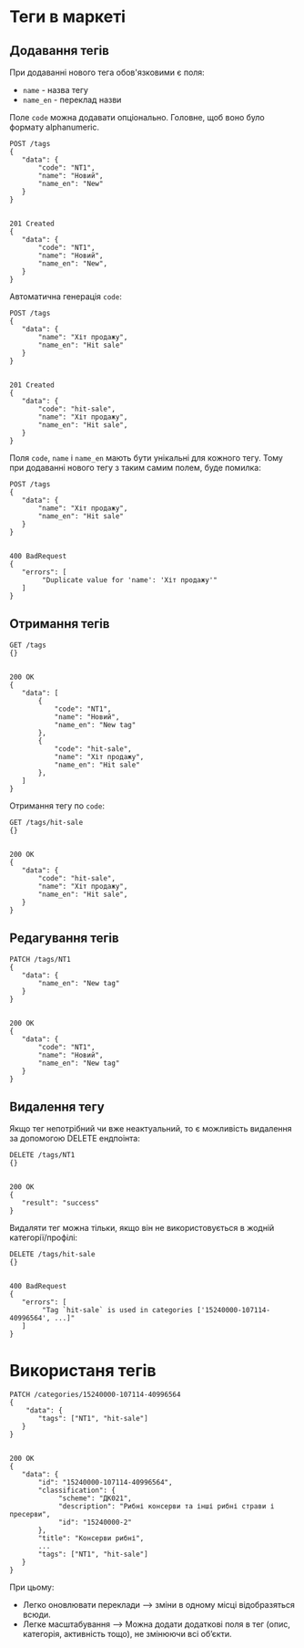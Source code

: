 Теги в маркеті
===============

Додавання тегів
-----------------

При додаванні нового тега обов'язковими є поля:
* `name` - назва тегу
* `name_en` - переклад назви

Поле `code` можна додавати опціонально. Головне, щоб воно було формату alphanumeric.

```doctest
POST /tags
{
   "data": {
       "code": "NT1",
       "name": "Новий",
       "name_en": "New"
   }
}


201 Created
{
   "data": {
       "code": "NT1",
       "name": "Новий",
       "name_en": "New",
   }
}

```

Автоматична генерація `code`:

```doctest
POST /tags
{
   "data": {
       "name": "Хіт продажу",
       "name_en": "Hit sale"
   }
}


201 Created
{
   "data": {
       "code": "hit-sale",
       "name": "Хіт продажу",
       "name_en": "Hit sale",
   }
}

```

Поля `code`, `name` і `name_en` мають бути унікальні для кожного тегу. Тому при додаванні нового тегу з таким самим полем, буде помилка:

```doctest
POST /tags
{
   "data": {
       "name": "Хіт продажу",
       "name_en": "Hit sale"
   }
}


400 BadRequest
{
   "errors": [
        "Duplicate value for 'name': 'Хіт продажу'"
   ]
}

```


Отримання тегів
---------------

```doctest
GET /tags
{}


200 OK
{
   "data": [
       {
           "code": "NT1",
           "name": "Новий",
           "name_en": "New tag"
       },
       {
           "code": "hit-sale",
           "name": "Хіт продажу",
           "name_en": "Hit sale"
       },
   ]
}

```

Отримання тегу по `code`:

```doctest
GET /tags/hit-sale
{}


200 OK
{
   "data": {
       "code": "hit-sale",
       "name": "Хіт продажу",
       "name_en": "Hit sale",
   }
}

```

Редагування тегів
-----------------
```doctest
PATCH /tags/NT1
{
   "data": {
       "name_en": "New tag"
   }
}


200 OK
{
   "data": {
       "code": "NT1",
       "name": "Новий",
       "name_en": "New tag"
   }
}

```

Видалення тегу 
------------------

Якщо тег непотрібний чи вже неактуальний, то є можливість видалення за допомогою DELETE ендпоінта:

```doctest
DELETE /tags/NT1
{}


200 OK
{
   "result": "success"
}

```

Видаляти тег можна тільки, якщо він не використовується в жодній категорії/профілі:

```doctest
DELETE /tags/hit-sale
{}


400 BadRequest
{
   "errors": [
        "Tag `hit-sale` is used in categories ['15240000-107114-40996564', ...]"
   ]
}

```

Використаня тегів
==================

```doctest
PATCH /categories/15240000-107114-40996564
{
    "data": {
       "tags": ["NT1", "hit-sale"]
   }
}


200 OK
{
   "data": {
       "id": "15240000-107114-40996564",
       "classification": {
            "scheme": "ДК021",
            "description": "Рибні консерви та інші рибні страви і пресерви",
            "id": "15240000-2"
       },
       "title": "Консерви рибні",
       ...
       "tags": ["NT1", "hit-sale"]
   }
}

```

При цьому:
* Легко оновлювати переклади —> зміни в одному місці відобразяться всюди.
* Легке масштабування —> Можна додати додаткові поля в тег (опис, категорія, активність тощо), не змінюючи всі об’єкти.
